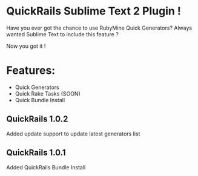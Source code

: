 # QuickRails Sublime Text 2 Plugin !

Have you ever got the chance to use RubyMine Quick Generators?
Always wanted Sublime Text to include this feature ?

Now you got it !

# Features:

* Quick Generators
* Quick Rake Tasks (SOON)
* Quick Bundle Install

## QuickRails 1.0.2

Added update support to update latest generators list

## QuickRails 1.0.1

Added QuickRails Bundle Install